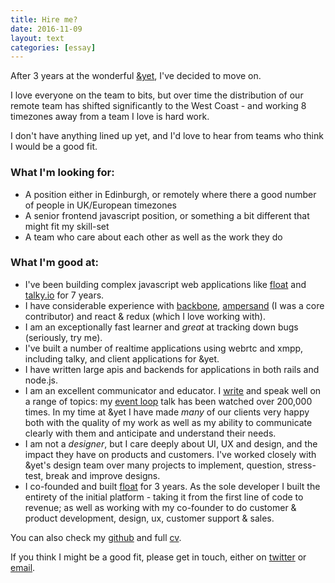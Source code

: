 ```yaml
---
title: Hire me?
date: 2016-11-09
layout: text
categories: [essay]
---
```


After 3 years at the wonderful [&yet](https://andyet.com), I've decided to move on.

I love everyone on the team to bits, but over time the distribution of our remote team has shifted significantly to the West Coast - and working 8 timezones away from a team I love is hard work.

I don't have anything lined up yet, and I'd love to hear from teams who think I would be a good fit.

### What I'm looking for:

* A position either in Edinburgh, or remotely where there a good number of people in UK/European timezones
* A senior frontend javascript position, or something a bit different that might fit my skill-set
* A team who care about each other as well as the work they do

### What I'm good at:

* I've been building complex javascript web applications like [float](http://floatapp.com) and [talky.io](https://talky.io) for 7 years.
* I have considerable experience with [backbone](http://backbonejs.org/), [ampersand](https://ampersandjs.com) (I was a core contributor) and react & redux (which I love working with).
* I am an exceptionally fast learner and _great_ at tracking down bugs (seriously, try me).
* I've built a number of realtime applications using webrtc and xmpp, including talky, and client applications for &yet.
* I have written large apis and backends for applications in both rails and node.js.
* I am an excellent communicator and educator. I [write](http://latentflip.com) and speak well on a range of topics: my [event loop](https://www.youtube.com/watch?v=8aGhZQkoFbQ) talk has been watched over 200,000 times. In my time at &yet I have made _many_ of our clients very happy both with the quality of my work as well as my ability to communicate clearly with them and anticipate and understand their needs.
* I am not a _designer_, but I care deeply about UI, UX and design, and the impact they have on products and customers. I've worked closely with &yet's design team over many projects to implement, question, stress-test, break and improve designs.
* I co-founded and built [float](http://floatapp.com) for 3 years. As the sole developer I built the entirety of the initial platform - taking it from the first line of code to revenue; as well as working with my co-founder to do customer & product development, design, ux, customer support & sales.

You can also check my [github](https://github.com/latentflip) and full [cv](http://latentflip.com/cv).

If you think I might be a good fit, please get in touch, either on [twitter](https://twitter.com/philip_roberts) or [email](mailto:phil@latentflip.com).
